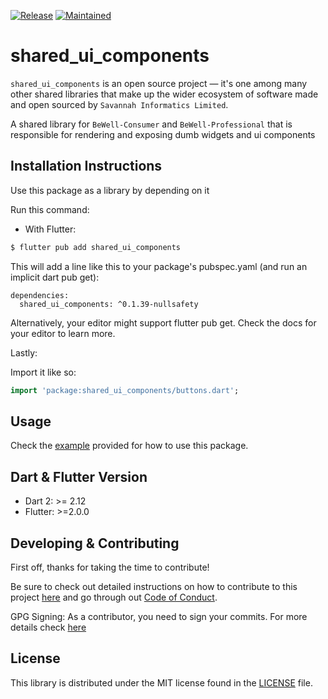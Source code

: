 [![Release](https://img.shields.io/badge/PreRelease-^0.1.39-red.svg?style=for-the-badge)](https://shields.io/)
[![Maintained](https://img.shields.io/badge/Maintained-Actively-informational.svg?style=for-the-badge)](https://shields.io/)

# shared_ui_components

`shared_ui_components` is an open source project &mdash; it's one among many other shared libraries that make up the wider ecosystem of software made and open sourced by `Savannah Informatics Limited`.

A shared library for `BeWell-Consumer` and `BeWell-Professional` that is responsible for rendering and exposing dumb widgets and ui components

## Installation Instructions

Use this package as a library by depending on it

Run this command:

- With Flutter:

```dart
$ flutter pub add shared_ui_components
```

This will add a line like this to your package's pubspec.yaml (and run an implicit dart pub get):

```dar
dependencies:
  shared_ui_components: ^0.1.39-nullsafety
```

Alternatively, your editor might support flutter pub get. Check the docs for your editor to learn more.

Lastly:

Import it like so:

```dart
import 'package:shared_ui_components/buttons.dart';
```

## Usage

Check the [example](https://github.com/savannahghi/misc_utilities/blob/main/example/main.dart) provided for how to use this package.

## Dart & Flutter Version

- Dart 2: >= 2.12
- Flutter: >=2.0.0

## Developing & Contributing

First off, thanks for taking the time to contribute!

Be sure to check out detailed instructions on how to contribute to this project [here](https://github.com/savannahghi/shared_ui_components/blob/main/CONTRIBUTING.md) and go through out [Code of Conduct](https://github.com/savannahghi/shared_ui_components/blob/main/CODE_OF_CONDUCT.md).

GPG Signing: 
As a contributor, you need to sign your commits. For more details check [here](https://docs.github.com/en/github/authenticating-to-github/managing-commit-signature-verification/signing-commits)

## License

This library is distributed under the MIT license found in the [LICENSE](https://github.com/savannahghi/shared_ui_components/blob/main/LICENSE) file.